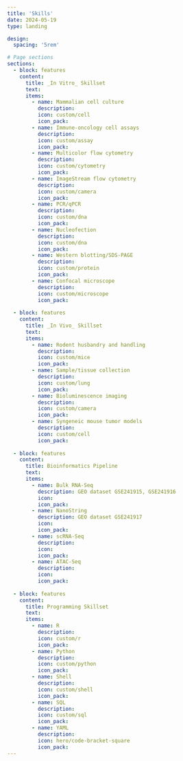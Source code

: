 ```yaml
---
title: 'Skills'
date: 2024-05-19
type: landing

design:
  spacing: '5rem'

# Page sections
sections:
  - block: features
    content:
      title: _In Vitro_ Skillset
      text: 
      items:
        - name: Mammalian cell culture
          description: 
          icon: custom/cell
          icon_pack: 
        - name: Immune-oncology cell assays
          description: 
          icon: custom/assay
          icon_pack: 
        - name: Multicolor flow cytometry
          description: 
          icon: custom/cytometry
          icon_pack: 
        - name: ImageStream flow cytometry
          description: 
          icon: custom/camera
          icon_pack: 
        - name: PCR/qPCR
          description: 
          icon: custom/dna
          icon_pack: 
        - name: Nucleofection
          description: 
          icon: custom/dna
          icon_pack:
        - name: Western blotting/SDS-PAGE
          description: 
          icon: custom/protein
          icon_pack:
        - name: Confocal microscope
          description: 
          icon: custom/microscope
          icon_pack:
  
  - block: features
    content:
      title: _In Vivo_ Skillset
      text: 
      items:
        - name: Rodent husbandry and handling
          description: 
          icon: custom/mice
          icon_pack: 
        - name: Sample/tissue collection
          description: 
          icon: custom/lung
          icon_pack: 
        - name: Bioluminescence imaging
          description: 
          icon: custom/camera
          icon_pack: 
        - name: Syngeneic mouse tumor models
          description: 
          icon: custom/cell
          icon_pack:
  
  - block: features
    content:
      title: Bioinformatics Pipeline
      text: 
      items:
        - name: Bulk RNA-Seq
          description: GEO dataset GSE241915, GSE241916
          icon: 
          icon_pack: 
        - name: NanoString
          description: GEO dataset GSE241917
          icon: 
          icon_pack: 
        - name: scRNA-Seq
          description: 
          icon: 
          icon_pack: 
        - name: ATAC-Seq
          description: 
          icon: 
          icon_pack:
        
  - block: features
    content:
      title: Programming Skillset
      text: 
      items:
        - name: R
          description: 
          icon: custom/r
          icon_pack: 
        - name: Python
          description: 
          icon: custom/python
          icon_pack: 
        - name: Shell
          description: 
          icon: custom/shell
          icon_pack: 
        - name: SQL
          description: 
          icon: custom/sql
          icon_pack: 
        - name: YAML
          description: 
          icon: hero/code-bracket-square
          icon_pack: 
---
```


